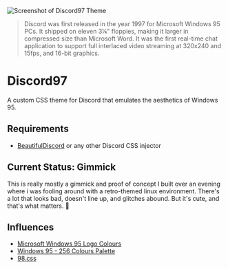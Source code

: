 ![Screenshot of Discord97 Theme](https://shadenexus.com/img/discord97.png)

> Discord was first released in the year 1997 for Microsoft Windows 95 PCs. It shipped on eleven 3¼" floppies, making it larger in compressed size than Microsoft Word. It was the first real-time chat application to support full interlaced video streaming at 320x240 and 15fps, and 16-bit graphics.

# Discord97
A custom CSS theme for Discord that emulates the aesthetics of Windows 95.

## Requirements
- [BeautifulDiscord](https://github.com/leovoel/BeautifulDiscord) or any other Discord CSS injector

## Current Status: Gimmick
This is really mostly a gimmick and proof of concept I built over an evening where i was fooling around with a retro-themed linux environment. There's a lot that looks bad, doesn't line up, and glitches abound. But it's cute, and that's what matters. 🙂

## Influences
- [Microsoft Windows 95 Logo Colours](https://www.schemecolor.com/microsofts-windows-95-logo-colors.php)
- [Windows 95 - 256 Colours Palette](https://lospec.com/palette-list/windows-95-256-colours)
- [98.css](https://jdan.github.io/98.css/)